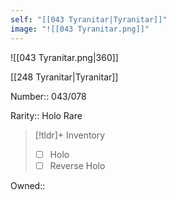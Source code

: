 ```yaml
---
self: "[[043 Tyranitar|Tyranitar]]"
image: "![[043 Tyranitar.png]]"
---
```


![[043 Tyranitar.png|360]]

[[248 Tyranitar|Tyranitar]]

Number:: 043/078

Rarity:: Holo Rare

> [!tldr]+ Inventory
> - [ ] Holo
> - [ ] Reverse Holo

Owned:: 

